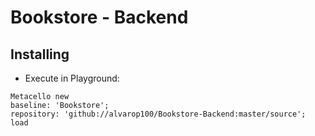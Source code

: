 # Bookstore - Backend 

## Installing
  - Execute in Playground:
  
  ```smalltalk
  Metacello new
  baseline: 'Bookstore';
  repository: 'github://alvarop100/Bookstore-Backend:master/source';
  load
  ```
